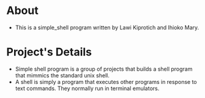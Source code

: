 # About
- This is a simple_shell program written by Lawi Kiprotich  and Ihioko Mary.
# Project's Details
- Simple shell program is a group of projects that builds a shell program that mimmics the standard unix shell.
- A shell is simply a program that executes other programs in response to text commands.
They normally run in terminal emulators.
